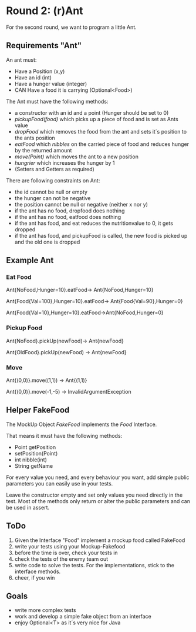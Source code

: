 # Round 2: (r)Ant

For the second round, we want to program a little Ant.

## Requirements "Ant"

An ant must:

- Have a Position (x,y)
- Have an id (int)
- Have a hunger value (integer)
- CAN Have a food it is carrying (Optional\<Food>)

The Ant must have the following methods:

- a constructor with an id and a point (Hunger should be set to 0)
- *pickupFood(food)* which picks up a piece of food and is set as Ants value
- *dropFood* which removes the food from the ant and sets it´s position to the ants position
- *eatFood* which *nibbles* on the carried piece of food and reduces hunger by the returned amount
- *move(Point)* which moves the ant to a new position
- *hungrier* which increases the hunger by 1
- (Setters and Getters as required)

There are following constraints on Ant:

- the id cannot be null or empty
- the hunger can not be negative
- the position cannot be null or negative (neither x nor y)
- if the ant has no food, dropfood does nothing
- if the ant has no food, eatfood does nothing
- if the ant has food, and eat reduces the nutritionvalue to 0, it gets dropped
- if the ant has food, and pickupFood is called, the new food is picked up and the old one is dropped

## Example Ant

### Eat Food

Ant{NoFood,Hunger=10}.eatFood-> Ant{NoFood,Hunger=10}

Ant{Food{Val=100},Hunger=10}.eatFood-> Ant{Food{Val=90},Hunger=0}

Ant{Food{Val=10},Hunger=10}.eatFood->Ant{NoFood,Hunger=0}

### Pickup Food

Ant{NoFood}.pickUp(newFood)-> Ant{newFood}

Ant{OldFood}.pickUp(newFood) -> Ant{newFood}

### Move

Ant{(0,0)}.move((1,1)) -> Ant{(1,1)}

Ant{(0,0)}.move(-1,-5) -> InvalidArgumentException

## Helper FakeFood

The MockUp Object *FakeFood* implements the *Food* Interface.

That means it must have the following methods:

- Point getPosition
- setPosition(Point)
- int nibble(int)
- String getName

For every value you need, and every behaviour you want, add simple public parameters you can easily use in your tests.

Leave the constructor empty and set only values you need directly in the test. Most of the methods only return or alter the public parameters and can be used in assert.

## ToDo

1. Given the Interface "Food" implement a mockup food called FakeFood
2. write your tests using your Mockup-Fakefood
3. before the time is over, check your tests in
4. check the tests of the enemy team out
5. write code to solve the tests. For the implementations, stick to the interface methods. 
6. cheer, if you win

## Goals

- write more complex tests
- work and develop a simple fake object from an interface
- enjoy Optional\<T> as it´s very nice for Java
